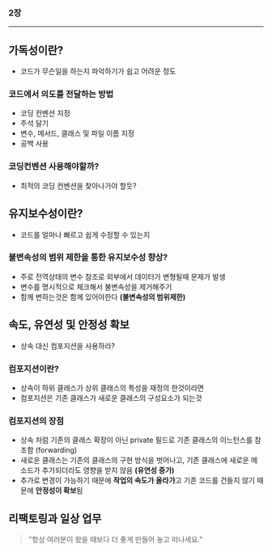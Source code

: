 ### 2장
---
## 가독성이란?
- 코드가 무슨일을 하는지 파악하기가 쉽고 어려운 정도

### 코드에서 의도를 전달하는 방법
- 코딩 컨벤션 지정
- 주석 달기
- 변수, 메서드, 클래스 및 파일 이름 지정
- 공백 사용

### 코딩컨벤션 사용해야할까?
- 최적의 코딩 컨벤션을 찾아나가야 할듯?

## 유지보수성이란?
- 코드를 얼마나 빠르고 쉽게 수정할 수 있는지

### 불변속성의 범위 제한을 통한 유지보수성 향상?
- 주로 전역상태의 변수 참조로 외부에서 데이터가 변형될때 문제가 발생
- 변수를 명시적으로 체크해서 불변속성을 제거해주기
- 함께 변하는것은 함께 있어야한다 **(불변속성의 범위제한)**

## 속도, 유연성 및 안정성 확보
- 상속 대신 컴포지션을 사용하라?

### 컴포지션이란?
- 상속이 하위 클래스가 상위 클래스의 특성을 재정의 한것이라면
- 컴포지션은 기존 클래스가 새로운 클래스의 구성요소가 되는것

### 컴포지션의 장점
- 상속 처럼 기존의 클래스 확장이 아닌 private 필드로 기존 클래스의 이느턴스를 참조함 (forwarding)
- 새로운 클래스는 기존의 클래스의 구현 방식을 벗어나고, 기존 클래스에 새로운 메소드가 추가되더라도 영향을 받지 않음 **(유연성 증가)**
- 추가로 변경이 가능하기 때문에 **작업의 속도가 올라가**고 기존 코드를 건들지 않기 때문에 **안정성이 확보**됨


## 리팩토링과 일상 업무
> "항상 여러분이 왔을 때보다 더 좋게 만들어 놓고 떠나세요."
